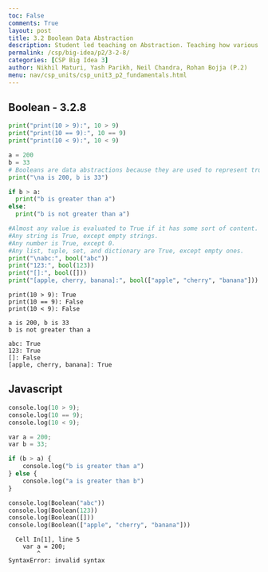 ```yaml
---
toc: False
comments: True
layout: post
title: 3.2 Boolean Data Abstraction
description: Student led teaching on Abstraction. Teaching how various data types can use abstraction for copmutational efficiency.
permalink: /csp/big-idea/p2/3-2-8/
categories: [CSP Big Idea 3]
author: Nikhil Maturi, Yash Parikh, Neil Chandra, Rohan Bojja (P.2)
menu: nav/csp_units/csp_unit3_p2_fundamentals.html
---
```


## Boolean - 3.2.8


```python
print("print(10 > 9):", 10 > 9)
print("print(10 == 9):", 10 == 9)
print("print(10 < 9):", 10 < 9)

a = 200
b = 33
# Booleans are data abstractions because they are used to represent truth value. They allow the flow of programs and conditional statements, while hiding the underlying workings of the function.
print("\na is 200, b is 33")

if b > a:
  print("b is greater than a")
else:
  print("b is not greater than a")

#Almost any value is evaluated to True if it has some sort of content.
#Any string is True, except empty strings.
#Any number is True, except 0.
#Any list, tuple, set, and dictionary are True, except empty ones.
print("\nabc:", bool("abc"))
print("123:", bool(123))
print("[]:", bool([]))
print("[apple, cherry, banana]:", bool(["apple", "cherry", "banana"]))
```

    print(10 > 9): True
    print(10 == 9): False
    print(10 < 9): False
    
    a is 200, b is 33
    b is not greater than a
    
    abc: True
    123: True
    []: False
    [apple, cherry, banana]: True


## Javascript


```python
console.log(10 > 9);
console.log(10 == 9);
console.log(10 < 9);

var a = 200;
var b = 33;

if (b > a) {
    console.log("b is greater than a")
} else {
    console.log("a is greater than b")
}

console.log(Boolean("abc"))
console.log(Boolean(123))
console.log(Boolean([]))
console.log(Boolean(["apple", "cherry", "banana"]))

```


      Cell In[1], line 5
        var a = 200;
            ^
    SyntaxError: invalid syntax



<div id="output3"></div>

<script>
// Comparison Operations
document.getElementById("output3").innerHTML = `
  <p>print(10 > 9): ${10 > 9}</p>
  <p>print(10 == 9): ${10 == 9}</p>
  <p>print(10 < 9): ${10 < 9}</p>
`;

// Variables for comparison
var a = 200;
var b = 33;

document.getElementById("output3").innerHTML += `
  <p>a is 200, b is 33</p>
`;

// Conditional check
if (b > a) {
  document.getElementById("output3").innerHTML += `
    <p>b is greater than a</p>
  `;
} else {
  document.getElementById("output3").innerHTML += `
    <p>b is not greater than a</p>
  `;
}

// Boolean evaluations
document.getElementById("output3").innerHTML += `
  <p>abc: ${Boolean("abc")}</p>
  <p>123: ${Boolean(123)}</p>
  <p>[]: ${Boolean([])}</p>
  <p>[apple, cherry, banana]: ${Boolean(["apple", "cherry", "banana"])}</p>
`;
</script>

